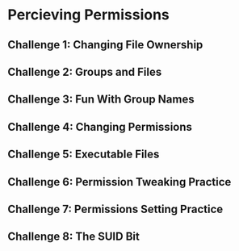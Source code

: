 # Percieving Permissions 

## Challenge 1: Changing File Ownership 
## Challenge 2: Groups and Files 
## Challenge 3: Fun With Group Names 
## Challenge 4: Changing Permissions 
## Challenge 5: Executable Files 
## Challenge 6: Permission Tweaking Practice 
## Challenge 7: Permissions Setting Practice 
## Challenge 8: The SUID Bit 
